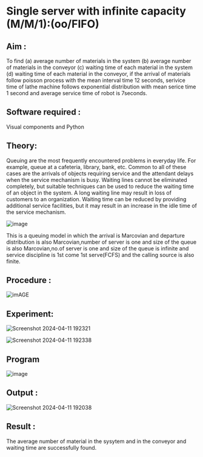 # Single server with infinite capacity (M/M/1):(oo/FIFO)
## Aim :
To find (a) average number of materials in the system (b) average number of materials in the conveyor (c) waiting time of each material in the system (d) waiting time of each material in the conveyor, if the arrival  of materials follow poisson process with the mean interval time 12 seconds, serivice time of lathe machine follows exponential distribution with mean serice time 1 second and average service time of robot is 7seconds.

## Software required :
Visual components and Python

## Theory:
Queuing are the most frequently encountered problems in everyday life. For example, queue at a cafeteria, library, bank, etc. Common to all of these cases are the arrivals of objects requiring service and the attendant delays when the service mechanism is busy. Waiting lines cannot be eliminated completely, but suitable techniques can be used to reduce the waiting time of an object in the system. A long waiting line may result in loss of customers to an organization. Waiting time can be reduced by providing additional service facilities, but it may result in an increase in the idle time of the service mechanism.

![image](1.png)

This is a queuing model in which the arrival is Marcovian and departure distribution is also Marcovian,number of server is one and size of the queue is also Marcovian,no.of server is one and size of the queue is infinite and service discipline is 1st come 1st serve(FCFS) and the calling source is also finite.

## Procedure :

![imAGE](2.png)



## Experiment:

![Screenshot 2024-04-11 192321](https://github.com/RahulKrishna05/Single-server-infinite-capacity---Markov-Model/assets/162027231/04e1206e-f521-455e-ac76-ee2dfd4b946c)

![Screenshot 2024-04-11 192338](https://github.com/RahulKrishna05/Single-server-infinite-capacity---Markov-Model/assets/162027231/2276511f-eb75-4c5d-8db7-19423aa7d0a3)

 
## Program
![image](https://github.com/ramjan1729/Single-server-infinite-capacity---Markov-Model/assets/103921593/5f1fd58d-5929-4c51-89ea-4cef009e5bad)

## Output :

![Screenshot 2024-04-11 192038](https://github.com/RahulKrishna05/Single-server-infinite-capacity---Markov-Model/assets/162027231/dfce279d-d6d5-45bc-860b-098415ecd4af)

## Result :

The average number of material in the sysytem and in the conveyor and waiting time are successfully found.


